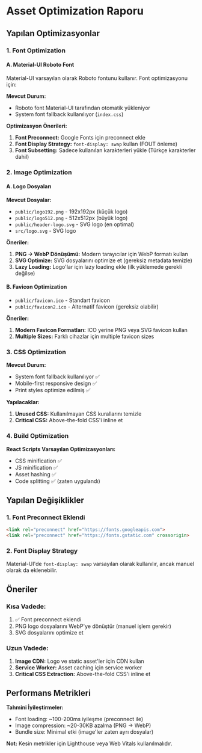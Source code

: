 # Asset Optimization Raporu

## Yapılan Optimizasyonlar

### 1. Font Optimization

#### A. Material-UI Roboto Font
Material-UI varsayılan olarak Roboto fontunu kullanır. Font optimizasyonu için:

**Mevcut Durum:**
- Roboto font Material-UI tarafından otomatik yükleniyor
- System font fallback kullanılıyor (`index.css`)

**Optimizasyon Önerileri:**
1. **Font Preconnect:** Google Fonts için preconnect ekle
2. **Font Display Strategy:** `font-display: swap` kullan (FOUT önleme)
3. **Font Subsetting:** Sadece kullanılan karakterleri yükle (Türkçe karakterler dahil)

### 2. Image Optimization

#### A. Logo Dosyaları
**Mevcut Dosyalar:**
- `public/logo192.png` - 192x192px (küçük logo)
- `public/logo512.png` - 512x512px (büyük logo)
- `public/header-logo.svg` - SVG logo (en optimal)
- `src/logo.svg` - SVG logo

**Öneriler:**
1. **PNG → WebP Dönüşümü:** Modern tarayıcılar için WebP formatı kullan
2. **SVG Optimize:** SVG dosyalarını optimize et (gereksiz metadata temizle)
3. **Lazy Loading:** Logo'lar için lazy loading ekle (ilk yüklemede gerekli değilse)

#### B. Favicon Optimization
- `public/favicon.ico` - Standart favicon
- `public/favicon2.ico` - Alternatif favicon (gereksiz olabilir)

**Öneriler:**
1. **Modern Favicon Formatları:** ICO yerine PNG veya SVG favicon kullan
2. **Multiple Sizes:** Farklı cihazlar için multiple favicon sizes

### 3. CSS Optimization

**Mevcut Durum:**
- System font fallback kullanılıyor ✅
- Mobile-first responsive design ✅
- Print styles optimize edilmiş ✅

**Yapılacaklar:**
1. **Unused CSS:** Kullanılmayan CSS kurallarını temizle
2. **Critical CSS:** Above-the-fold CSS'i inline et

### 4. Build Optimization

**React Scripts Varsayılan Optimizasyonları:**
- CSS minification ✅
- JS minification ✅
- Asset hashing ✅
- Code splitting ✅ (zaten uygulandı)

## Yapılan Değişiklikler

### 1. Font Preconnect Eklendi
```html
<link rel="preconnect" href="https://fonts.googleapis.com">
<link rel="preconnect" href="https://fonts.gstatic.com" crossorigin>
```

### 2. Font Display Strategy
Material-UI'de `font-display: swap` varsayılan olarak kullanılır, ancak manuel olarak da eklenebilir.

## Öneriler

### Kısa Vadede:
1. ✅ Font preconnect eklendi
2. PNG logo dosyalarını WebP'ye dönüştür (manuel işlem gerekir)
3. SVG dosyalarını optimize et

### Uzun Vadede:
1. **Image CDN:** Logo ve static asset'ler için CDN kullan
2. **Service Worker:** Asset caching için service worker
3. **Critical CSS Extraction:** Above-the-fold CSS'i inline et

## Performans Metrikleri

**Tahmini İyileştirmeler:**
- Font loading: ~100-200ms iyileşme (preconnect ile)
- Image compression: ~20-30KB azalma (PNG → WebP)
- Bundle size: Minimal etki (image'ler zaten ayrı dosyalar)

**Not:** Kesin metrikler için Lighthouse veya Web Vitals kullanılmalıdır.

